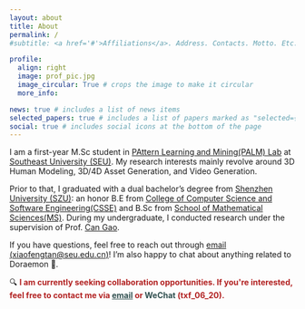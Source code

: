 ```yaml
---
layout: about
title: About
permalink: /
#subtitle: <a href='#'>Affiliations</a>. Address. Contacts. Motto. Etc.

profile:
  align: right
  image: prof_pic.jpg
  image_circular: True # crops the image to make it circular
  more_info:

news: true # includes a list of news items
selected_papers: true # includes a list of papers marked as "selected={true}"
social: true # includes social icons at the bottom of the page
---
```


I am a first-year M.Sc student in [PAttern Learning and Mining(PALM) Lab](https://palm.seu.edu.cn/) at [Southeast University (SEU)](https://www.seu.edu.cn/english/). My research interests mainly revolve around 3D Human Modeling, 3D/4D Asset Generation, and Video Generation. 

Prior to that, I graduated with a dual bachelor’s degree from [Shenzhen University (SZU)](https://en.szu.edu.cn/): an honor B.E from [College of Computer Science and Software Engineering(CSSE)](https://csse.szu.edu.cn/) and B.Sc from [School of Mathematical Sciences(MS)](https://math.szu.edu.cn/). During my undergraduate, I conducted research under the supervision of Prof. [Can Gao](https://csse.szu.edu.cn/pages/user/index?id=953).


If you have questions, feel free to reach out through [email (xiaofengtan@seu.edu.cn)](xiaofengtan@seu.edu.cn)!  I’m also happy to chat about anything related to Doraemon 🤣.


 🔍 <span style="color:#B22222"><strong>I am currently seeking collaboration opportunities. If you're interested, feel free to contact me via <a href="mailto:xiaofengtan@seu.edu.cn" style="color:#2F4F4F">email</a> or <a style="color:#2F4F4F">WeChat</a>   (txf_06_20).</strong></span> 